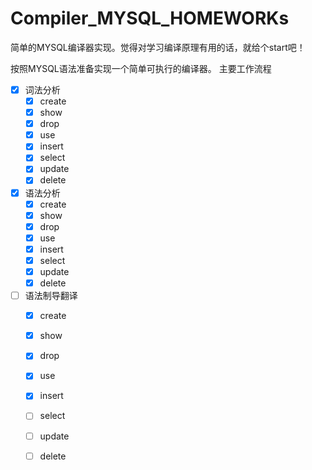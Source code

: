 # Compiler_MYSQL_HOMEWORKs
简单的MYSQL编译器实现。觉得对学习编译原理有用的话，就给个start吧！

按照MYSQL语法准备实现一个简单可执行的编译器。
主要工作流程
- [x] 词法分析
  - [x] create
  - [x] show
  - [x] drop
  - [x] use
  - [x] insert
  - [x] select
  - [x] update
  - [x] delete
- [x] 语法分析
  - [x] create
  - [x] show
  - [x] drop
  - [x] use
  - [x] insert
  - [x] select
  - [x] update
  - [x] delete
- [ ] 语法制导翻译
  - [x] create
  - [x] show
  - [x] drop
  - [x] use
  - [x] insert
  - [ ] select
  - [ ] update
  - [ ] delete
        

